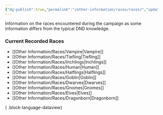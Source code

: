 ```yaml
---
{"dg-publish":true,"permalink":"/other-information/races/races/","updated":"2025-06-10T19:10:49.913+01:00"}
---
```


Information on the races encountered during the campaign as some information differs from the typical DND knowledge.

### Current Recorded Races
- [[Other Information/Races/Vampire\|Vampire]]
- [[Other Information/Races/Tiefling\|Tiefling]]
- [[Other Information/Races/Inchlings\|Inchlings]]
- [[Other Information/Races/Human\|Human]]
- [[Other Information/Races/Halflings\|Halflings]]
- [[Other Information/Races/Goblin\|Goblin]]
- [[Other Information/Races/Dwarves\|Dwarves]]
- [[Other Information/Races/Gnomes\|Gnomes]]
- [[Other Information/Races/Elves\|Elves]]
- [[Other Information/Races/Dragonborn\|Dragonborn]]

{ .block-language-dataview}
